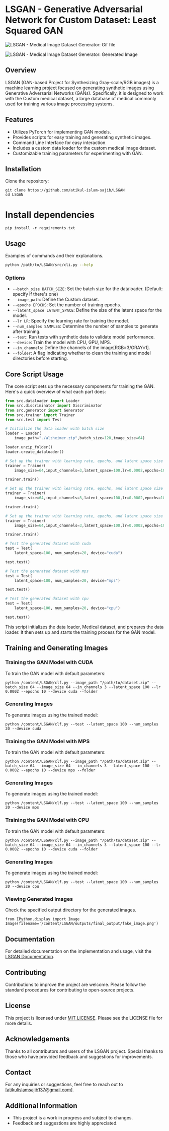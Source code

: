 # LSGAN - Generative Adversarial Network for Custom Dataset: Least Squared GAN

![LSGAN - Medical Image Dataset Generator: Gif file](./outputs/gif_file/image.gif)

![LSGAN - Medical Image Dataset Generator: Generated Image](./outputs/final_output/fake_image.png)

## Overview

LSGAN (GAN-based Project for Synthesizing Gray-scale/RGB images) is a machine learning project focused on generating synthetic images using Generative Adversarial Networks (GANs). Specifically, it is designed to work with the Custom medical dataset, a large database of medical commonly used for training various image processing systems.

## Features

- Utilizes PyTorch for implementing GAN models.
- Provides scripts for easy training and generating synthetic images.
- Command Line Interface for easy interaction.
- Includes a custom data loader for the custom medical image dataset.
- Customizable training parameters for experimenting with GAN.

## Installation

Clone the repository:

```
git clone https://github.com/atikul-islam-sajib/LSGAN
cd LSGAN
```

# Install dependencies

```
pip install -r requirements.txt
```

## Usage

Examples of commands and their explanations.

```bash
python /path/to/LSGAN/src/cli.py --help
```

### Options

- `--batch_size BATCH_SIZE`: Set the batch size for the dataloader. (Default: specify if there's one)
- `--image_path`: Define the Custom dataset.
- `--epochs EPOCHS`: Set the number of training epochs.
- `--latent_space LATENT_SPACE`: Define the size of the latent space for the model.
- `--lr LR`: Specify the learning rate for training the model.
- `--num_samples SAMPLES`: Determine the number of samples to generate after training.
- `--test`: Run tests with synthetic data to validate model performance.
- `--device`: Train the model with CPU, GPU, MPS.
- `--in_channels`: Define the channels of the image[RGB=3/GRAY=1].
- `--folder`: A flag indicating whether to clean the training and model directories before starting.

## Core Script Usage

The core script sets up the necessary components for training the GAN. Here's a quick overview of what each part does:

```python
from src.dataloader import Loader
from src.discriminator import Discriminator
from src.generator import Generator
from src.trainer import Trainer
from src.test import Test

# Initialize the data loader with batch size
loader = Loader(
    image_path="./alzheimer.zip",batch_size=128,image_size=64)

loader.unzip_folder()
loader.create_dataloader()

# Set up the trainer with learning rate, epochs, and latent space size with cuda
trainer = Trainer(
    image_size=64,input_channels=3,latent_space=100,lr=0.0002,epochs=100,device="cuda")

trainer.train()

# Set up the trainer with learning rate, epochs, and latent space size with mps
trainer = Trainer(
    image_size=64,input_channels=3,latent_space=100,lr=0.0002,epochs=100,device="mps")

trainer.train()

# Set up the trainer with learning rate, epochs, and latent space size with cpu
trainer = Trainer(
    image_size=64,input_channels=3,latent_space=100,lr=0.0002,epochs=100,device="cpu")

trainer.train()

# Test the generated dataset with cuda
test = Test(
    latent_space=100, num_samples=20, device="cuda")

test.test()

# Test the generated dataset with mps
test = Test(
    latent_space=100, num_samples=20, device="mps")

test.test()

# Test the generated dataset with cpu
test = Test(
    latent_space=100, num_samples=20, device="cpu")

test.test()
```

This script initializes the data loader, Medical dataset, and prepares the data loader. It then sets up and starts the training process for the GAN model.

## Training and Generating Images

### Training the GAN Model with CUDA

To train the GAN model with default parameters:

```
python /content/LSGAN/clf.py --image_path "/path/to/dataset.zip" --batch_size 64 --image_size 64 --in_channels 3 --latent_space 100 --lr 0.0002 --epochs 10 --device cuda --folder
```

### Generating Images

To generate images using the trained model:

```
python /content/LSGAN/clf.py --test --latent_space 100 --num_samples 20 --device cuda
```

### Training the GAN Model with MPS

To train the GAN model with default parameters:

```
python /content/LSGAN/clf.py --image_path "/path/to/dataset.zip" --batch_size 64 --image_size 64 --in_channels 3 --latent_space 100 --lr 0.0002 --epochs 10 --device mps --folder
```

### Generating Images

To generate images using the trained model:

```
python /content/LSGAN/clf.py --test --latent_space 100 --num_samples 20 --device mps
```

### Training the GAN Model with CPU

To train the GAN model with default parameters:

```
python /content/LSGAN/clf.py --image_path "/path/to/dataset.zip" --batch_size 64 --image_size 64 --in_channels 3 --latent_space 100 --lr 0.0002 --epochs 10 --device cuda --folder
```

### Generating Images

To generate images using the trained model:

```
python /content/LSGAN/clf.py --test --latent_space 100 --num_samples 20 --device cpu
```

### Viewing Generated Images

Check the specified output directory for the generated images.

```
from IPython.display import Image
Image(filename='/content/LSGAN/outputs/final_output/fake_image.png')
```

## Documentation

For detailed documentation on the implementation and usage, visit the [LSGAN Documentation](https://atikul-islam-sajib.github.io/GPDSG-deploy/).

## Contributing

Contributions to improve the project are welcome. Please follow the standard procedures for contributing to open-source projects.

## License

This project is licensed under [MIT LICENSE](./LICENSE). Please see the LICENSE file for more details.

## Acknowledgements

Thanks to all contributors and users of the LSGAN project. Special thanks to those who have provided feedback and suggestions for improvements.

## Contact

For any inquiries or suggestions, feel free to reach out to [atikulislamsajib137@gmail.com].

## Additional Information

- This project is a work in progress and subject to changes.
- Feedback and suggestions are highly appreciated.
